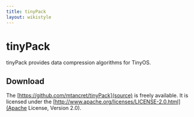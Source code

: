 ```yaml
---
title: tinyPack
layout: wikistyle
---
```


tinyPack
========

tinyPack provides data compression algorithms for TinyOS.

Download
--------

The [https://github.com/mtancret/tinyPack](source) is freely
available. It is licensed under the
[http://www.apache.org/licenses/LICENSE-2.0.html](Apache License,
Version 2.0).
